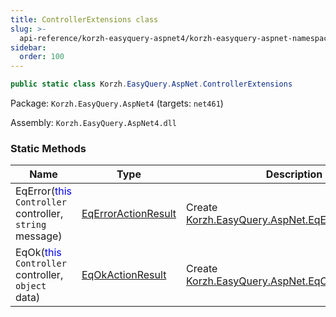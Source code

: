 ```yaml
---
title: ControllerExtensions class
slug: >-
  api-reference/korzh-easyquery-aspnet4/korzh-easyquery-aspnet-namespace/controllerextensions-class
sidebar:
  order: 100
---
```


```csharp
public static class Korzh.EasyQuery.AspNet.ControllerExtensions

```
Package: `Korzh.EasyQuery.AspNet4` (targets: `net461`)

Assembly: `Korzh.EasyQuery.AspNet4.dll`

### Static Methods

| Name | Type | Description | 
| --- | --- | --- | 
| EqError(<span style='color: blue'>this</span> `Controller` controller, `string` message) | [EqErrorActionResult](///////////////easyquery/docs/api-reference/korzh-easyquery-aspnet4/korzh-easyquery-aspnet-namespace/eqerroractionresult-class) | Create [Korzh.EasyQuery.AspNet.EqErrorActionResult](///////////////easyquery/docs/api-reference/korzh-easyquery-aspnet4/korzh-easyquery-aspnet-namespace/eqerroractionresult-class) | 
| EqOk(<span style='color: blue'>this</span> `Controller` controller, `object` data) | [EqOkActionResult](///////////////easyquery/docs/api-reference/korzh-easyquery-aspnet4/korzh-easyquery-aspnet-namespace/eqokactionresult-class) | Create [Korzh.EasyQuery.AspNet.EqOkActionResult](///////////////easyquery/docs/api-reference/korzh-easyquery-aspnet4/korzh-easyquery-aspnet-namespace/eqokactionresult-class) |
